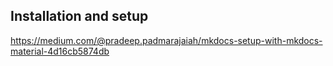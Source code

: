 ## Installation and setup

https://medium.com/@pradeep.padmarajaiah/mkdocs-setup-with-mkdocs-material-4d16cb5874db
